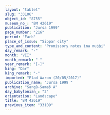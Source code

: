 ```yaml
---
layout: "tablet"
slug: "33106"
object_id: "8755"
museum_no_: "BM 42619"
publication: "Jursa 1999"
page_number: "216"
period: "Each"
place_of_issue: "Sippar city"
type_and_content: "Promissory notes ina muẖẖi"
day_remark: "-"
month: "VII"
month_remark: "-"
year_remark: "[-]"
king: "Dar"
king_remark: "-"
imported: "Elad Aaron (20/05/2017)"
publication_name: "Jursa 1999 "
archive: "Šangû-Šamaš A"
day_babylonian_: "2"
orientation: "Landscape"
title: "BM 42619"
previous_item: "33109"
---
```

